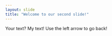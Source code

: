 ```yaml
---
layout: slide
title: "Welcome to our second slide!"
---
```

Your text? My text!
Use the left arrow to go back!
